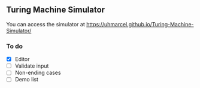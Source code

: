 
## Turing Machine Simulator

You can access the simulator at https://uhmarcel.github.io/Turing-Machine-Simulator/


### To do
- [x] Editor
- [ ] Validate input 
- [ ] Non-ending cases
- [ ] Demo list
